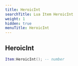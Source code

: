 ```yaml
---
title: HeroicInt
searchTitle: Lua Item HeroicInt
weight: 1
hidden: true
menuTitle: HeroicInt
---
```

## HeroicInt
```lua
Item:HeroicInt(); -- number
```
